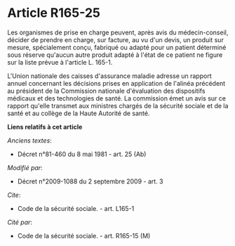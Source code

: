 # Article R165-25

Les organismes de prise en charge peuvent, après avis du médecin-conseil, décider de prendre en charge, sur facture, au vu
d'un devis, un produit sur mesure, spécialement conçu, fabriqué ou adapté pour un patient déterminé sous réserve qu'aucun
autre produit adapté à l'état de ce patient ne figure sur la liste prévue à l'article L. 165-1.

L'Union nationale des caisses d'assurance maladie adresse un rapport annuel concernant les décisions prises en application de
l'alinéa précédent au président de la Commission nationale d'évaluation des dispositifs médicaux et des technologies de
santé. La commission émet un avis sur ce rapport qu'elle transmet aux ministres chargés de la sécurité sociale et de la santé
et au collège de la Haute Autorité de santé.

**Liens relatifs à cet article**

_Anciens textes_:

  - Décret n°81-460 du 8 mai 1981 - art. 25 (Ab)

_Modifié par_:

  - Décret n°2009-1088 du 2 septembre 2009 - art. 3

_Cite_:

  - Code de la sécurité sociale. - art. L165-1

_Cité par_:

  - Code de la sécurité sociale. - art. R165-15 (M)
